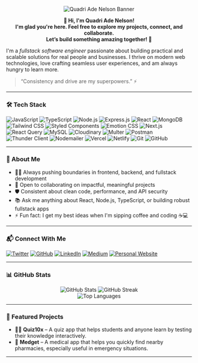 <p align="center">
  <img src="https://capsule-render.vercel.app/api?type=wave&color=0a192f&height=200&width=full&section=header&text=Quadri%20Ade%20Nelson%20🚀&fontColor=ffffff&fontSize=40&fontAlignY=35" alt="Quadri Ade Nelson Banner"/>
</p>

<p align="center">
  <strong>👋 Hi, I'm Quadri Ade Nelson!<br/>
  I'm glad you're here. Feel free to explore my projects, connect, and collaborate.<br/>
  Let’s build something amazing together! 🚀</strong>
</p>

I'm a *fullstack software engineer* passionate about building practical and scalable solutions for real people and businesses. I thrive on modern web technologies, love crafting seamless user experiences, and am always hungry to learn more.

> “Consistency and drive are my superpowers.” ⚡

---

### 🛠️ Tech Stack

![JavaScript](https://img.shields.io/badge/-JavaScript-F7DF1E?style=for-the-badge&logo=javascript&logoColor=black)
![TypeScript](https://img.shields.io/badge/-TypeScript-3178C6?style=for-the-badge&logo=typescript&logoColor=white)
![Node.js](https://img.shields.io/badge/-Node.js-339933?style=for-the-badge&logo=node.js&logoColor=white)
![Express.js](https://img.shields.io/badge/Express.js-000000?style=for-the-badge&logo=express&logoColor=white)
![React](https://img.shields.io/badge/-React-61DAFB?style=for-the-badge&logo=react&logoColor=black)
![MongoDB](https://img.shields.io/badge/-MongoDB-4EA94B?style=for-the-badge&logo=mongodb&logoColor=white)
![Tailwind CSS](https://img.shields.io/badge/-Tailwind%20CSS-06B6D4?style=for-the-badge&logo=tailwind-css&logoColor=white)
![Styled Components](https://img.shields.io/badge/-Styled%20Components-db7093?style=for-the-badge&logo=styled-components&logoColor=white)
![Emotion CSS](https://img.shields.io/badge/-Emotion%20CSS-cf649a?style=for-the-badge&logo=emotion&logoColor=white)
![Next.js](https://img.shields.io/badge/-Next.js-000000?style=for-the-badge&logo=next.js&logoColor=white)
![React Query](https://img.shields.io/badge/-React%20Query-FF4154?style=for-the-badge&logo=react-query&logoColor=white)
![MySQL](https://img.shields.io/badge/-MySQL-00758F?style=for-the-badge&logo=mysql&logoColor=white)
![Cloudinary](https://img.shields.io/badge/-Cloudinary-3448C5?style=for-the-badge&logo=cloudinary&logoColor=white)
![Multer](https://img.shields.io/badge/-Multer-FFCA28?style=for-the-badge&logoColor=black)
![Postman](https://img.shields.io/badge/-Postman-FF6C37?style=for-the-badge&logo=postman&logoColor=white)
![Thunder Client](https://img.shields.io/badge/-Thunder%20Client-1DC9B7?style=for-the-badge&logo=thunder-client&logoColor=white)
![Nodemailer](https://img.shields.io/badge/-Nodemailer-00923F?style=for-the-badge&logo=nodemailer&logoColor=white)
![Vercel](https://img.shields.io/badge/-Vercel-000000?style=for-the-badge&logo=vercel&logoColor=white)
![Netlify](https://img.shields.io/badge/-Netlify-00C7B7?style=for-the-badge&logo=netlify&logoColor=white)
![Git](https://img.shields.io/badge/-Git-F05032?style=for-the-badge&logo=git&logoColor=white)
![GitHub](https://img.shields.io/badge/-GitHub-181717?style=for-the-badge&logo=github&logoColor=white)

---

### 🌱 About Me

- 👨‍💻 Always pushing boundaries in frontend, backend, and fullstack development
- 🤝 Open to collaborating on impactful, meaningful projects
- 🛡 Consistent about clean code, performance, and API security
- 📚 Ask me anything about React, Node.js, TypeScript, or building robust fullstack apps
- ⚡ Fun fact: I get my best ideas when I'm sipping coffee and coding ☕💻

---

### 📬 Connect With Me

[![Twitter](https://img.shields.io/badge/-Twitter-1DA1F2?style=flat-square&logo=twitter&logoColor=white)](https://twitter.com/QuadriAdeNelson)
[![GitHub](https://img.shields.io/badge/-GitHub-181717?style=flat-square&logo=github&logoColor=white)](https://github.com/Dev-NelsonQUAN)
[![LinkedIn](https://img.shields.io/badge/-LinkedIn-0A66C2?style=flat-square&logo=linkedin&logoColor=white)](https://www.linkedin.com/in/nelson-quadri-911a91337/)
[![Medium](https://img.shields.io/badge/-Medium-12100E?style=flat-square&logo=medium&logoColor=white)](https://medium.com/@nelson.ade.quadri)
[![Personal Website](https://img.shields.io/badge/-Website-24292E?style=flat-square&logo=githubpages&logoColor=white)](https://yourwebsite.com)

---

### 📊 GitHub Stats

<p align="center">
  <img src="https://github-readme-stats.vercel.app/api?username=Dev-NelsonQUAN&show_icons=true&theme=react&hide_border=true" alt="GitHub Stats" />
  <img src="https://github-readme-streak-stats.herokuapp.com/?user=Dev-NelsonQUAN&theme=react&hide_border=true" alt="GitHub Streak" />
  <br />
    <img src="https://github-readme-stats.vercel.app/api/top-langs/?username=Dev-NelsonQUAN&layout=compact&theme=react&hide_border=true" alt="Top Languages" />
</p>

---

### 🌟 Featured Projects

- 🧑‍🎓 **Quiz10x** – A quiz app that helps students and anyone learn by testing their knowledge interactively.
- 🏥 **Medget** – A medical app that helps you quickly find nearby pharmacies, especially useful in emergency situations.

---

